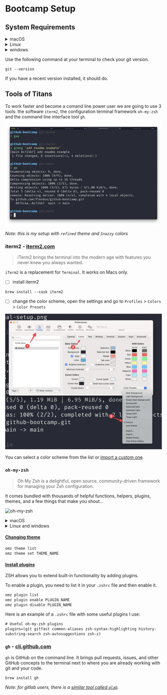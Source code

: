# Bootcamp Setup

## System Requirements

<details><summary>macOS</summary>
<p>

```console
brew install git
```

</p>
</details>

<details><summary>Linux</summary>
<p>

```console
apt-get install git
```

</p>
</details>

<details><summary>windows</summary>
<p>

[Download](http://git-scm.com/download/win)

</p>
</details>

Use the following command at your terminal to check your git version.

```console
git --version
```

If you have a recent version installed, it should do.

## Tools of Titans

To work faster and become a comand line power user we are going to use 3 tools: the software `iterm2`, the configuration terminal framework `oh-my-zsh` and the command line interface tool `gh`.

![david leuliette terminal setup ](./davids-terminal-setup.png)

_Note: this is my setup with `refined` theme and `Snazzy` colors_

### iterm2 - [iterm2.com](https://iterm2.com/)

> iTerm2 brings the terminal into the modern age with features you never knew you always wanted.

`iTerm2` is a replacement for `Terminal`. It works on Macs only.

- [ ] install iterm2

```console
brew install --cask iterm2
```

- [ ] change the color scheme, open the settings and go to `Profiles` > `Colors` > `Color Presets`

![iterm2 custom colors](./iterm-change-colors.png)

You can select a color scheme from the list or [import a custom one](https://iterm2colorschemes.com/).

### `oh-my-zsh`

> Oh My Zsh is a delightful, open source, community-driven framework for managing your Zsh configuration.

It comes bundled with thousands of helpful functions, helpers, plugins, themes, and a few things that make you shout...

![oh-my-zsh](https://ohmyz.sh/img/themes/mh.jpg)

<details><summary>macOS</summary>
<p>

Install it with:

```console
sh -c "$(curl -fsSL https://raw.github.com/ohmyzsh/ohmyzsh/master/tools/install.sh)"
```

</p>
</details>

<details><summary>Linux and windows</summary>
<p>

[Installing ZSH wiki](https://github.com/ohmyzsh/ohmyzsh/wiki/Installing-ZSH)

</p>
</details>

#### [Changing theme](https://github.com/ohmyzsh/ohmyzsh/wiki/Themes)

```console
omz theme list
omz theme set THEME_NAME
```

#### [Install plugins](https://github.com/ohmyzsh/ohmyzsh/wiki/Plugins)

ZSH allows you to extend built-in functionality by adding plugins.

To enable a plugin, you need to list it in your `.zshrc` file and then enable it.

```console
omz plugin list
omz plugin enable PLUGIN_NAME
omz plugin disable PLUGIN_NAME
```

Here is an example of a `.zshrc` file with some useful plugins I use:

```console
# Useful oh-my-zsh plugins
plugins=(git gitfast common-aliases zsh-syntax-highlighting history-substring-search zsh-autosuggestions zsh-z)
```

### `gh` - [cli.github.com](https://cli.github.com/)

`gh` is GitHub on the command line. It brings pull requests, issues, and other GitHub concepts to the terminal next to where you are already working with git and your code.

```console
brew install gh
```

_Note: for gitlab users, there is a [similar tool called `glab`](https://gitlab.com/gitlab-org/cli)_.